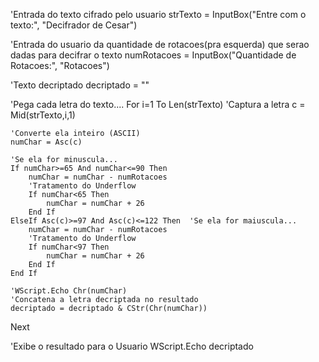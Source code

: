 'Entrada do texto cifrado pelo usuario
strTexto = InputBox("Entre com o texto:", "Decifrador de Cesar")

'Entrada do usuario da quantidade de rotacoes(pra esquerda) que serao dadas para decifrar o texto
numRotacoes = InputBox("Quantidade de Rotacoes:", "Rotacoes")

'Texto decriptado
decriptado = ""

'Pega cada letra do texto....
For i=1 To Len(strTexto)
	'Captura a letra
	c = Mid(strTexto,i,1)

	'Converte ela inteiro (ASCII)
	numChar = Asc(c)

	'Se ela for minuscula...
	If numChar>=65 And numChar<=90 Then
		numChar = numChar - numRotacoes
		'Tratamento do Underflow
		If numChar<65 Then
			numChar = numChar + 26
		End If
	ElseIf Asc(c)>=97 And Asc(c)<=122 Then  'Se ela for maiuscula...
    	numChar = numChar - numRotacoes
		'Tratamento do Underflow
		If numChar<97 Then
			numChar = numChar + 26
		End If
	End If

	'WScript.Echo Chr(numChar)
	'Concatena a letra decriptada no resultado
	decriptado = decriptado & CStr(Chr(numChar))
Next

'Exibe o resultado para o Usuario
WScript.Echo decriptado

